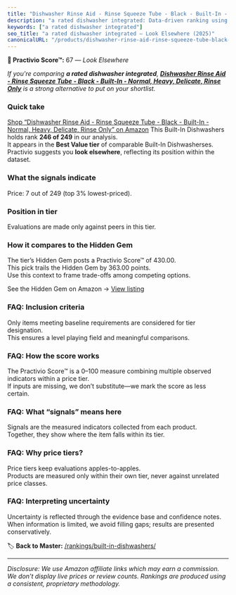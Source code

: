 ```yaml
---
title: "Dishwasher Rinse Aid - Rinse Squeeze Tube - Black - Built-In - Normal, Heavy, Delicate, Rinse Only"
description: "a rated dishwasher integrated: Data-driven ranking using the Practivio Score™. Positioned by quality, value, demand, findability, momentum."
keywords: ["a rated dishwasher integrated"]
seo_title: "a rated dishwasher integrated — Look Elsewhere (2025)"
canonicalURL: "/products/dishwasher-rinse-aid-rinse-squeeze-tube-black-built-in-normal-heavy-delicate-rinse-only-B01C4YK9RI/"
---
```


**🚫 Practivio Score™:** 67 — _Look Elsewhere_


*If you're comparing **a rated dishwasher integrated**, **[Dishwasher Rinse Aid - Rinse Squeeze Tube - Black - Built-In - Normal, Heavy, Delicate, Rinse Only](https://www.amazon.com/dp/B01C4YK9RI?tag=practivio-20)** is a strong alternative to put on your shortlist.*
### Quick take
[Shop “Dishwasher Rinse Aid - Rinse Squeeze Tube - Black - Built-In - Normal, Heavy, Delicate, Rinse Only” on Amazon](https://www.amazon.com/dp/B01C4YK9RI?tag=practivio-20)
This Built-In Dishwashers holds rank **246 of 249** in our analysis.  
It appears in the **Best Value tier** of comparable Built-In Dishwasherses.  
Practivio suggests you **look elsewhere**, reflecting its position within the dataset.

### What the signals indicate
Price: 7 out of 249 (top 3% lowest-priced).  

### Position in tier
Evaluations are made only against peers in this tier.

### How it compares to the Hidden Gem
The tier’s Hidden Gem posts a Practivio Score™ of 430.00.  
This pick trails the Hidden Gem by 363.00 points.  
Use this context to frame trade-offs among competing options.  

See the Hidden Gem on Amazon → [View listing](https://www.amazon.com/dp/B09ST4M8VF?tag=practivio-20)

### FAQ: Inclusion criteria
Only items meeting baseline requirements are considered for tier designation.  
This ensures a level playing field and meaningful comparisons.

### FAQ: How the score works
The Practivio Score™ is a 0–100 measure combining multiple observed indicators within a price tier.  
If inputs are missing, we don’t substitute—we mark the score as less certain.

### FAQ: What “signals” means here
Signals are the measured indicators collected from each product.  
Together, they show where the item falls within its tier.

### FAQ: Why price tiers?
Price tiers keep evaluations apples-to-apples.  
Products are measured only within their own tier, never against unrelated price classes.

### FAQ: Interpreting uncertainty
Uncertainty is reflected through the evidence base and confidence notes.  
When information is limited, we avoid filling gaps; results are presented conservatively.


🏷️ **Back to Master:** [/rankings/built-in-dishwashers/](/rankings/built-in-dishwashers/)

---
_Disclosure: We use Amazon affiliate links which may earn a commission. We don’t display live prices or review counts. Rankings are produced using a consistent, proprietary methodology._
